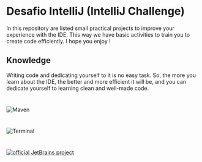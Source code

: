 # Desafio IntelliJ (IntelliJ Challenge)

In this repository are listed small practical projects to improve your experience with the IDE. This way we have basic activities to train you to create code efficiently. I hope you enjoy !

## Knowledge

Writing code and dedicating yourself to it is no easy task. So, the more you learn about the IDE, the better and more efficient it will be, and you can dedicate yourself to learning clean and well-made code.

#
![Maven](https://badgen.net/badge/icon/maven?icon=maven&label)
#
![Terminal](https://badgen.net/badge/icon/terminal?icon=terminal&label)
#
[![official JetBrains project](http://jb.gg/badges/official.svg)](https://confluence.jetbrains.com/display/ALL/JetBrains+on+GitHub)
#
